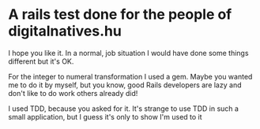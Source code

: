 A rails test done for the people of digitalnatives.hu
=

I hope you like it. In a normal, job situation I would have done some
things different but it's OK.

For the integer to numeral transformation I used a gem. Maybe you wanted
me to do it by myself, but you know, good Rails developers are lazy and don't like to do
work others already did!

I used TDD, because you asked for it. It's strange to use TDD in such a
small application, but I guess it's only to show I'm used to it
